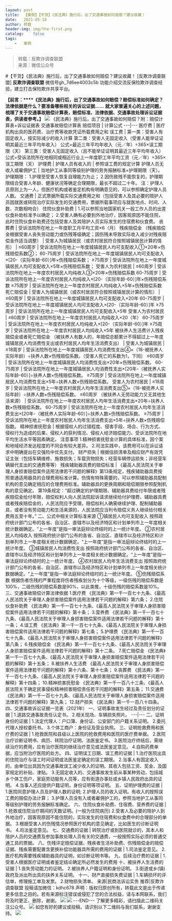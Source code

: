 ```yaml
---
layout:	post
title:	【案例】【干货】《民法典》施行后，出了交通事故如何赔偿？建议收藏！
date:	2021-05-18
author:	转载
header-img:	img/the-first.png
catalog:	false
tags:
	-	案例
---
```


<blockquote><p>转载：反欺诈调查联盟<br>
来源：微信公众号</p></blockquote>

#【干货】《民法典》施行后，出了交通事故如何赔偿？建议收藏！
[反欺诈调查联盟]
**反欺诈调查联盟**
微信号gh_7d6ee4003c5b
功能介绍交流反保险欺诈调查经验，建立打击保险欺诈共享平台。

**【前言：****《民法典》施行后，出了交通事故如何赔偿？赔偿标准如何确定？法律依据是什么？要准备哪些相关的诉讼证据……**
**就大家普遍关心的上述问题，梳理了关于交通事故赔偿计算表，赔偿标准、法律依据、交通事故处理诉讼证据表，供读者参考。】**
![]({{site.baseurl}}/postimg/L6usUGPiatBQwdLyMGicT8wxqfiaCa6ZGVwUWMqdWyT5Po2wOI4xdru6VSxFV6q0C6C1S4q02ib0Do7sic0hibxjQhyw.jpeg)
《民法典》施行后，出了交通事故如何赔偿？附：赔偿计算表+诉讼证据表
交通事故赔偿计算表
赔偿项目
|
计算公式
---|---
医疗费
|
医疗机构出具的医药费、治疗费等收款凭证所载费用之和
误工费
|
第一类：受害人有固定收入，按实际减少的收入计算
第二类：受害人无固定收入（受害人能举证证明其最近三年平均年收入）
公式=最近三年平均年收入（元／年）÷365×误工期限（天）
第三类：受害人无固定收入（且不能举证证明其最近三年平均年收入）公式=受诉法院所在地相同或相近行业上一年度职工年平均工资（元／年）÷365×误工期限（天）
护理费
|
护理人员有收入的
|
参照误工费的规定计算
护理人员无收入或雇佣护工
|
当地护工从事同等级别护理的劳务报酬标准×护理期限（天）。
护理期限：
1.护理至受害人恢复自理能力为止；
2.因伤致残不能恢复的，护理期限结合受害人年龄、健康状况等确定合理期限，最长不超过二十年。
注：护理人员原则上为一人，但医疗机构或者鉴定机构有明确意见的，可以参照确定护理人员人数。
交通费
|
正式票据所载实际交通费用之和（包括受害人及其必要的陪护人员因就医或转院治疗实际发生的交通费用，票据所载事项应与就医地点、时间、人数、次数相吻合）
住院伙食补助费
|
1.可以参照当地国家机关一般工作人员的出差伙食补助标准予以确定；
2.受害人确有必要到外地治疗，因客观原因不能住院，此时住院伙食补助费还包括受害人及其陪护人员实际发生的住宿费和伙食费。
丧葬费
|
受诉法院所在地上一年度职工月平均工资×6（月）
残疾赔偿金
（残疾赔偿金根据受害人丧失劳动能力或伤残等级确定；因伤残未导致实际收入减少对残疾赔偿金作适当调整）
|
受害人为城镇居民（或农村居民符合按照城镇居民计算的情形）
|
≤60周岁
|
受诉法院所在地上一年度城镇居民人均可支配收入①×20年×伤残赔偿系数②；
60-75周岁
|
受诉法院所在地上一年度城镇居民人均可支配收入×[20-（实际年龄-60）]年×伤残赔偿系数；
≥75周岁
|
受诉法院所在地上一年度城镇居民人均可支配收入×5年×伤残赔偿系数；
受害人为农村居民
|
≤60周岁
|
受诉法院所在地上一年度农村居民人均纯收入③×20年×伤残赔偿系数
60-75周岁
|
受诉法院所在地上一年度农村居民人均纯收入×[20-（实际年龄-60）]年×伤残赔偿系数
≥75周岁
|
受诉法院所在地上一年度农村居民人均纯收入×5年×伤残赔偿系数
死亡赔偿金
|
受害人为城镇居民（或农村居民符合按照城镇居民计算的情形）
|
≤60周岁
|
受诉法院所在地上一年度城镇居民人均可支配收入×20年
60-75周岁
|
受诉法院所在地上一年度城镇居民人均可支配收入×[20-（实际年龄-60）]年
≥75周岁
|
受诉法院所在地上一年度城镇居民人均可支配收入×5年
受害人为农村居民
|
≤60周岁
|
受诉法院所在地上一年度农村居民人均纯收入×20（年）
60-75周岁
|
受诉法院所在地上一年度农村居民人均纯收入×[20-（实际年龄-60）]年
≥75周岁
|
受诉法院所在地上一年度农村居民人均纯收入×5年
被扶养人生活费计入残疾赔偿金或者死亡赔偿金
（被扶养人有数人的，年赔偿总额累计不得超过上一年度城镇居民人均消费性支出或农村居民人均年生活消费支出）
|
受害人为城镇居民
|
≤18周岁
|
受诉法院所在地上一年度城镇居民人均消费性支出④×（18-被抚养人实际年龄）÷扶养人数×伤残赔偿系数。（受害人死亡的系数为1，下同）
≤60周岁
|
受诉法院所在地上一年度城镇居民人均消费性支出×20年×伤残赔偿系数。
60-75周岁
|
受诉法院所在地上一年度城镇居民人均消费性支出×[20年-（被抚养人实际年龄-60）]÷扶养人数×伤残赔偿系数。
≥75周岁
|
受诉法院所在地上一年度城镇居民人均消费性支出×5年÷扶养人数×伤残赔偿系数。
受害人为农村居民
|
≤18周岁
|
受诉法院所在地上一年度农村居民人均年生活消费支出⑤×（18-被抚养人实际年龄）÷扶养人数×伤残赔偿系数。
≤60周岁
（被扶养人无劳动能力又无其他生活来源）
|
受诉法院所在地上一年度农村居民人均年生活消费支出×20年÷扶养人数×伤残赔偿系数。
60-75周岁
|
受诉法院所在地上一年度农村居民人均年生活消费支出×[20年-（被抚养人实际年龄-60）]÷扶养人数×伤残赔偿系数。
≥75周岁
|
受诉法院所在地上一年度农村居民人均年生活消费支出×5年÷扶养人数×伤残赔偿指数。
精神损害抚慰金
|
根据侵权人的过错程度、侵害手段、场合、行为方式、侵权行为造成的后果、侵权人的获利情况、侵权人经济赔偿能力、受诉法院所在地平均生活水平等因素确定。
注意事项
1.精神损害抚慰金计算的具体标准，因个案和地域经济发达程度的不同会有较大差异。
2.司法实践中，该费用可以在诉讼请求中明确提出在交强险中优先支付。
财产损失
|
根据估损清单及相应财产有效凭证主张（包括车辆维修、施救损失；车载货物损失；经营车辆停运损失；非经营车辆替代支出的交通费等等）
残疾辅助器具费的赔偿标准
|
《最高人民法院关于审理人身损害赔偿案件适用法律若干问题的解释》第13条规定，残疾辅助器具费按照普通适用器具的合理费用标准计算。伤情有特殊需要的，可以参照辅助器具配制机构的意见确定相应的合理费用标准。辅助器具的更换周期和赔偿期限参照配制机构的意见确定。
第19条规定：“超过确定的护理期限、辅助器具费给付年限或者残疾赔偿金给付年限，赔偿权利人向人民法院起诉请求继续给付护理费、辅助器具费或者残疾赔偿金的，人民法院应予受理。赔偿权利人确需继续护理、配制辅助器具，或者没有劳动能力和生活来源的，人民法院应当判令赔偿义务人继续给付相关费用五至十年。”
二、公式中相关计算标准来源
①镇居民人均可支配收入
按照政府统计部门公布的各省、自治区、直辖市以及经济特区和计划单列市上一年度相关统计数据确定。“上一年度”是指一审法庭辩论终结时的上一统计年度。
②农村居民人均纯收入
按照政府统计部门公布的各省、自治区、直辖市以及经济特区和计划单列市上一年度相关统计数据确定。“上一年度”是指一审法庭辩论终结时的上一统计年度。
③城镇居民人均消费性支出
按照政府统计部门公布的各省、自治区、直辖市以及经济特区和计划单列市上一年度相关统计数据确定。“上一年度”是指一审法庭辩论终结时的上一统计年度。
④农村居民人均年生活消费支出
按照政府统计部门公布的各省、自治区、直辖市以及经济特区和计划单列市上一年度相关统计数据确定。“上一年度”是指一审法庭辩论终结时的上一统计年度。
⑤伤残赔偿系数
根据伤者伤残的严重程度将伤者残疾划分为十个等级，一级伤残的赔偿系数是100%，二级伤残的赔偿系数是90%，以此类推，十级伤残的赔偿系数是10%。
三、交通事故赔偿计算法律依据
1.医疗费
《民法典》第一千一百七十九条、《最高人民法院关于审理人身损害赔偿案件适用法律若干问题的解释》第六条；
2.住院伙食补助费
《民法典》第一千一百七十九条、《最高人民法院关于审理人身损害赔偿案件适用法律若干问题的解释》第十条；
3.营养费
《民法典》第一千一百七十九条、《最高人民法院关于审理人身损害赔偿案件适用法律若干问题的解释》第十一条；
4.误工费
《民法典》第一千一百七十九条、《最高人民法院关于审理人身损害赔偿案件适用法律若干问题的解释》第七条；
5.护理费
《民法典》第一千一百七十九条、《最高人民法院关于审理人身损害赔偿案件适用法律若干问题的解释》第八条；
6.残疾赔偿金
《民法典》第一千一百七十九条、《最高人民法院关于审理人身损害赔偿案件适用法律若干问题的解释》第十二条。
7.死亡赔偿金
《民法典》第一千一百七十九条、《最高人民法院关于审理人身损害赔偿案件适用法律若干问题的解释》第十五条；
8.被扶养人生活费
《最高人民法院关于审理人身损害赔偿案件适用法律若干问题的解释》第十六条、第十七条；
9.丧葬费
《民法典》第一千一百七十九条、《最高人民法院关于审理人身损害赔偿案件适用法律若干问题的解释》第十四条；
10.精神损害抚慰金
《民法典》第一千一百八十三条、《最高人民法院关于确定民事侵权精神损害赔偿责任若干问题的解释》第五条；
11.交通费
《民法典》第一千一百七十九条、《最高人民法院关于审理人身损害赔偿案件适用法律若干问题的解释》第九条；
12.财产损失
《民法典》第一千一百八十四条。
四、交通事故诉讼证据一览表（2021年）
一、证明事故发生经过及责任划分的证据
|
1.道路交通事故责任认定书。
2.相关现场、车辆损失照片。
---|---
二、证明身份的证据
|
1.法定代理人：户口簿、身份证、公安部门的户籍关系证明。
2.委托代理人授权委托书。
3.个体工商户：身份证及营业执照。
三、证明抢救费用和医疗费的证据
|
1.抢救医院和县级以上医院的抢救费用和医院的医疗费单据。
2.医院治疗诊断证明书、病历、转院治疗证明、法医鉴定书。
3.医院治疗终结后，需继续治疗的费用，应有治疗医院的继续治疗意见或法医鉴定意见。
4.自购药费单据，应当附治疗医院的处方。
四、证明误工日期、误工费的证据
|
1.治疗医院出具的住院治疗与误工时间证明或法医鉴定确定的误工期限。
2.当事人有固定收入的，由单位出具因为交通事故误工减少收入的证明。其收入包括工资、奖金、及国家规定的补贴、津贴。
3.无固定收入的、交通事故发生前从事某种劳动，包括城乡个体工伤户，家庭劳动服务人员等，应有街道办事处或乡镇人民政府出具的证明。
4.当事人还应提供户籍证明，身份证明等项证明。
五、证明护理费的证据
|
1.医院同意护理人员及护理人数的证明;
2.护理人员的收入证明。有收入的按照误工费的赔偿办法计算；
3.护理人员没有入或者雇佣护工的，参照当地护工从事同等级别护理的劳务报酬标准确定。
六、住院伙食补助费、住宿费、营养费的证据
|
1.抢救或住院治疗期间的天数证明。(一般为住院病历)
2.受害人及必要的陪护人到外地治疗，因客观原因不能住院的，实际发生的住宿费和伙食费中的合理部分的单据。
3.根据受害人的伤残情况参照医疗机构的意见确定，比如医生的诊断证明书。
4.司法鉴定意见。
七、交通费的证据
|
转院治疗或到医院就诊的，其本人和陪护人员的交通费及参加事故处理人员有关的交通费，一般按照实际必须的普通交通工具的票据。
八、伤残评定赔偿证据、残疾者生活补助费、伤残赔偿金的赔偿证据、残疾需要配置含更换补偿功能器具所需的费用的证据
|
1.司法鉴定意见。
2.医疗机构需要残疾辅助器具的证明，如诊断证明书等。
九、后续治疗费的证据
|
1.受害人根据医疗证明或者鉴定结论确定所必然发生的费用
十、被扶养人生活费的证据
|
1.丧失劳动能力的证明。
2.被扶养人户籍证明和身份证明。
3.街道或乡(镇)政府及派出所出具的扶养关系证明。
十一、财产直接损失费证据
|
1.车辆损坏的评估单，修理施工单及发票。
2.财物损失清单。
来源|民商法诉讼实务
推荐|反欺诈调查联盟
投稿请加微信：kdhc678
声明：版权归原创所有，转载此文是出于传递更多信息之目的。若有来源标注错误或侵犯了您的合法权益，请与本网联系，我们将及时更正、删除，谢谢。
![]({{site.baseurl}}/postimg/L6usUGPiatBSs5Yxdp5NU9dpdqWanE7Mq7XpTo0mwlia1gia9NNFGTRYKdpVvrK2KgpAPictg52F8U9sicXI1jQ1dzA.jpeg)
![]({{site.baseurl}}/postimg/L6usUGPiatBRHiaTnBLKdskSP3wYDcZtJf2f60h3UdpFM6GSwK7CCH2tbN5oylMEt626eF9adsGd1vhInpcsALqA.png)
\---END---
了解更多精彩，请扫描此二维码关注公众号。
![]({{site.baseurl}}/postimg/L6usUGPiatBSs5Yxdp5NU9dpdqWanE7MqCqBlT3XLvPJX3Gf5uyzzsibZ3VPBdLY8ianrrF0435iblVibnnsnhQtsrA.png)
如您有好的建议或投稿，请识别以下二维码与我们联系，谢谢支持。
![]({{site.baseurl}}/postimg/L6usUGPiatBQwdLyMGicT8wxqfiaCa6ZGVwvw532Y5ibzI310laL8joGkjZx1Ua78ibU6yfZQiagUmZCIvzrumMBoiaYg.jpeg)
